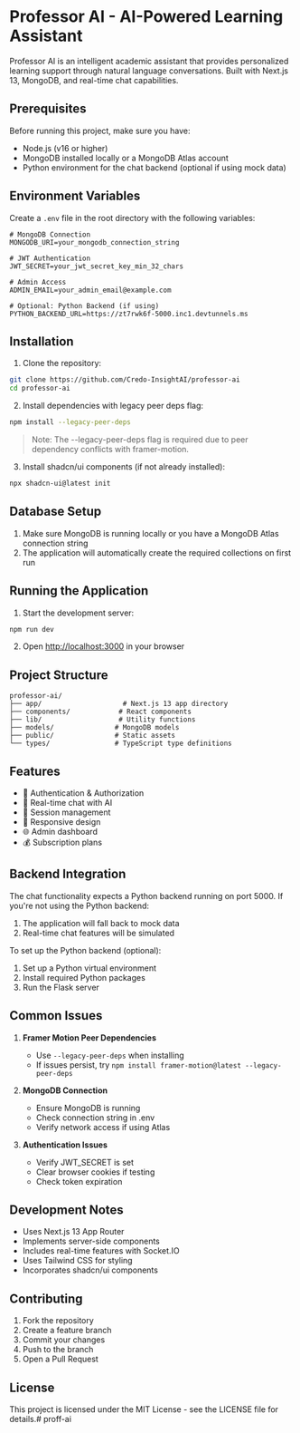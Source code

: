 # Professor AI - AI-Powered Learning Assistant

Professor AI is an intelligent academic assistant that provides personalized learning support through natural language conversations. Built with Next.js 13, MongoDB, and real-time chat capabilities.

## Prerequisites

Before running this project, make sure you have:
- Node.js (v16 or higher)
- MongoDB installed locally or a MongoDB Atlas account
- Python environment for the chat backend (optional if using mock data)

## Environment Variables

Create a `.env` file in the root directory with the following variables:

```env
# MongoDB Connection
MONGODB_URI=your_mongodb_connection_string

# JWT Authentication
JWT_SECRET=your_jwt_secret_key_min_32_chars

# Admin Access
ADMIN_EMAIL=your_admin_email@example.com

# Optional: Python Backend (if using)
PYTHON_BACKEND_URL=https://zt7rwk6f-5000.inc1.devtunnels.ms
```

## Installation

1. Clone the repository:
```bash
git clone https://github.com/Credo-InsightAI/professor-ai
cd professor-ai
```

2. Install dependencies with legacy peer deps flag:
```bash
npm install --legacy-peer-deps
```
> Note: The --legacy-peer-deps flag is required due to peer dependency conflicts with framer-motion.

3. Install shadcn/ui components (if not already installed):
```bash
npx shadcn-ui@latest init
```

## Database Setup

1. Make sure MongoDB is running locally or you have a MongoDB Atlas connection string
2. The application will automatically create the required collections on first run

## Running the Application

1. Start the development server:
```bash
npm run dev
```

2. Open [http://localhost:3000](http://localhost:3000) in your browser

## Project Structure

```
professor-ai/
├── app/                    # Next.js 13 app directory
├── components/            # React components
├── lib/                   # Utility functions
├── models/               # MongoDB models
├── public/               # Static assets
└── types/                # TypeScript type definitions
```

## Features

- 🔐 Authentication & Authorization
- 💬 Real-time chat with AI
- 📝 Session management
- 🎨 Responsive design
- 🌐 Admin dashboard
- 💰 Subscription plans

## Backend Integration

The chat functionality expects a Python backend running on port 5000. If you're not using the Python backend:

1. The application will fall back to mock data
2. Real-time chat features will be simulated

To set up the Python backend (optional):
1. Set up a Python virtual environment
2. Install required Python packages
3. Run the Flask server

## Common Issues

1. **Framer Motion Peer Dependencies**
   - Use `--legacy-peer-deps` when installing
   - If issues persist, try `npm install framer-motion@latest --legacy-peer-deps`

2. **MongoDB Connection**
   - Ensure MongoDB is running
   - Check connection string in .env
   - Verify network access if using Atlas

3. **Authentication Issues**
   - Verify JWT_SECRET is set
   - Clear browser cookies if testing
   - Check token expiration

## Development Notes

- Uses Next.js 13 App Router
- Implements server-side components
- Includes real-time features with Socket.IO
- Uses Tailwind CSS for styling
- Incorporates shadcn/ui components

## Contributing

1. Fork the repository
2. Create a feature branch
3. Commit your changes
4. Push to the branch
5. Open a Pull Request

## License

This project is licensed under the MIT License - see the LICENSE file for details.#   p r o f f - a i  
 